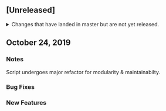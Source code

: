 ## [Unreleased]

<details>
  <summary>
    Changes that have landed in master but are not yet released.
  </summary>
</details>

## October 24, 2019

### Notes

Script undergoes major refactor for modularity & maintainabilty.

### Bug Fixes

### New Features
